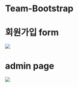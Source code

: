 # Team-Bootstrap
# 회원가입 form
<image src="스크린샷 2025-04-02 오후 4.15.31.png">

# admin page
<image src="스크린샷 2025-04-02 오후 4.15.38.png">
